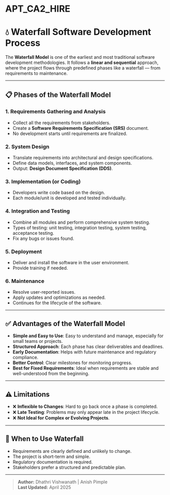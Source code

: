 # APT_CA2_HIRE

# 💧 Waterfall Software Development Process

The **Waterfall Model** is one of the earliest and most traditional software development methodologies. It follows a **linear and sequential** approach, where the project flows through predefined phases like a waterfall — from requirements to maintenance.

---

## 📋 Phases of the Waterfall Model

### 1. Requirements Gathering and Analysis
- Collect all the requirements from stakeholders.
- Create a **Software Requirements Specification (SRS)** document.
- No development starts until requirements are finalized.

### 2. System Design
- Translate requirements into architectural and design specifications.
- Define data models, interfaces, and system components.
- Output: **Design Document Specification (DDS)**.

### 3. Implementation (or Coding)
- Developers write code based on the design.
- Each module/unit is developed and tested individually.

### 4. Integration and Testing
- Combine all modules and perform comprehensive system testing.
- Types of testing: unit testing, integration testing, system testing, acceptance testing.
- Fix any bugs or issues found.

### 5. Deployment
- Deliver and install the software in the user environment.
- Provide training if needed.

### 6. Maintenance
- Resolve user-reported issues.
- Apply updates and optimizations as needed.
- Continues for the lifecycle of the software.

---

## ✅ Advantages of the Waterfall Model

- **Simple and Easy to Use**: Easy to understand and manage, especially for small teams or projects.
- **Structured Approach**: Each phase has clear deliverables and deadlines.
- **Early Documentation**: Helps with future maintenance and regulatory compliance.
- **Better Control**: Clear milestones for monitoring progress.
- **Best for Fixed Requirements**: Ideal when requirements are stable and well-understood from the beginning.

---

## ⚠️ Limitations

- ❌ **Inflexible to Changes**: Hard to go back once a phase is completed.
- ❌ **Late Testing**: Problems may only appear late in the project lifecycle.
- ❌ **Not Ideal for Complex or Evolving Projects**.

---

## 📌 When to Use Waterfall

- Requirements are clearly defined and unlikely to change.
- The project is short-term and simple.
- Regulatory documentation is required.
- Stakeholders prefer a structured and predictable plan.

---

> **Author:** Dhathri Vishwanath | Anish Pimple   
> **Last Updated:** April 2025
